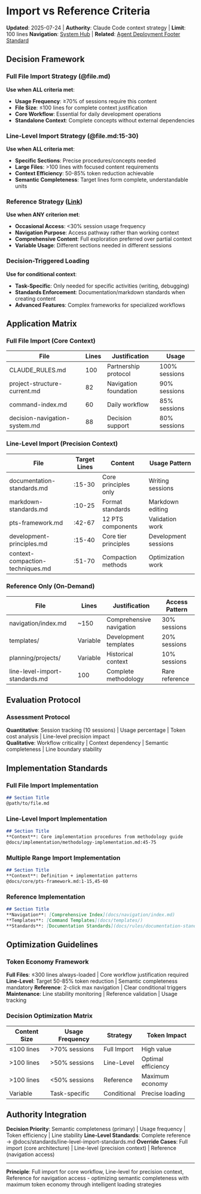 # Import vs Reference Criteria

**Updated**: 2025-07-24 | **Authority**: Claude Code context strategy | **Limit**: 100 lines
**Navigation**: [System Hub](../navigation/index.md) | **Related**: [Agent Deployment Footer Standard](agent-deployment-footer-standard.md)

## Decision Framework

### Full File Import Strategy (@file.md)
**Use when ALL criteria met**:
- **Usage Frequency**: ≥70% of sessions require this content
- **File Size**: ≤100 lines for complete context justification
- **Core Workflow**: Essential for daily development operations
- **Standalone Context**: Complete concepts without external dependencies

### Line-Level Import Strategy (@file.md:15-30)
**Use when ALL criteria met**:
- **Specific Sections**: Precise procedures/concepts needed
- **Large Files**: >100 lines with focused content requirements
- **Context Efficiency**: 50-85% token reduction achievable
- **Semantic Completeness**: Target lines form complete, understandable units

### Reference Strategy ([Link](file.md))
**Use when ANY criterion met**:
- **Occasional Access**: <30% session usage frequency
- **Navigation Purpose**: Access pathway rather than working context
- **Comprehensive Content**: Full exploration preferred over partial context
- **Variable Usage**: Different sections needed in different sessions

### Decision-Triggered Loading
**Use for conditional context**:
- **Task-Specific**: Only needed for specific activities (writing, debugging)
- **Standards Enforcement**: Documentation/markdown standards when creating content
- **Advanced Features**: Complex frameworks for specialized workflows

## Application Matrix

### Full File Import (Core Context)
| File | Lines | Justification | Usage |
|------|-------|---------------|--------|
| CLAUDE_RULES.md | 100 | Partnership protocol | 100% sessions |
| project-structure-current.md | 82 | Navigation foundation | 90% sessions |
| command-index.md | 60 | Daily workflow | 85% sessions |
| decision-navigation-system.md | 88 | Decision support | 80% sessions |

### Line-Level Import (Precision Context)
| File | Target Lines | Content | Usage Pattern |
|------|-------------|---------|---------------|
| documentation-standards.md | :15-30 | Core principles only | Writing sessions |
| markdown-standards.md | :10-25 | Format standards | Markdown editing |
| pts-framework.md | :42-67 | 12 PTS components | Validation work |
| development-principles.md | :15-40 | Core tier principles | Development sessions |
| context-compaction-techniques.md | :51-70 | Compaction methods | Optimization work |

### Reference Only (On-Demand)
| File | Lines | Justification | Access Pattern |
|------|-------|---------------|----------------|
| navigation/index.md | ~150 | Comprehensive navigation | 30% sessions |
| templates/ | Variable | Development templates | 20% sessions |
| planning/projects/ | Variable | Historical context | 10% sessions |
| line-level-import-standards.md | 100 | Complete methodology | Rare reference |

## Evaluation Protocol

### Assessment Protocol
**Quantitative**: Session tracking (10 sessions) | Usage percentage | Token cost analysis | Line-level precision impact  
**Qualitative**: Workflow criticality | Context dependency | Semantic completeness | Line boundary stability

## Implementation Standards

### Full File Import Implementation
```markdown
## Section Title
@path/to/file.md
```

### Line-Level Import Implementation
```markdown
## Section Title
**Context**: Core implementation procedures from methodology guide
@docs/implementation/methodology-implementation.md:45-75
```

### Multiple Range Import Implementation
```markdown
## Section Title
**Context**: Definition + implementation patterns
@docs/core/pts-framework.md:1-15,45-60
```

### Reference Implementation  
```markdown  
## Section Title
**Navigation**: [Comprehensive Index](docs/navigation/index.md)
**Templates**: [Command Templates](docs/templates/)
**Standards**: [Documentation Standards](docs/rules/documentation-standards.md) (load when writing)
```

## Optimization Guidelines

### Token Economy Framework
**Full Files**: ≤300 lines always-loaded | Core workflow justification required
**Line-Level**: Target 50-85% token reduction | Semantic completeness mandatory
**Reference**: 2-click max navigation | Clear conditional triggers
**Maintenance**: Line stability monitoring | Reference validation | Usage tracking

### Decision Optimization Matrix
| Content Size | Usage Frequency | Strategy | Token Impact |
|-------------|-----------------|----------|--------------|
| ≤100 lines | >70% sessions | Full Import | High value |
| >100 lines | >50% sessions | Line-Level | Optimal efficiency |
| >100 lines | <50% sessions | Reference | Maximum economy |
| Variable | Task-specific | Conditional | Precise loading |

## Authority Integration

**Decision Priority**: Semantic completeness (primary) | Usage frequency | Token efficiency | Line stability
**Line-Level Standards**: Complete reference → @docs/standards/line-level-import-standards.md
**Override Cases**: Full import (core architecture) | Line-level (precision context) | Reference (navigation access)

---

**Principle**: Full import for core workflow, Line-level for precision context, Reference for navigation access - optimizing semantic completeness with maximum token economy through intelligent loading strategies